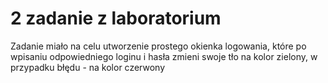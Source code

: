 # 2 zadanie z laboratorium

Zadanie miało na celu utworzenie prostego okienka logowania, które po wpisaniu odpowiedniego loginu i hasła zmieni swoje tło na kolor zielony, w przypadku błędu - na kolor czerwony
